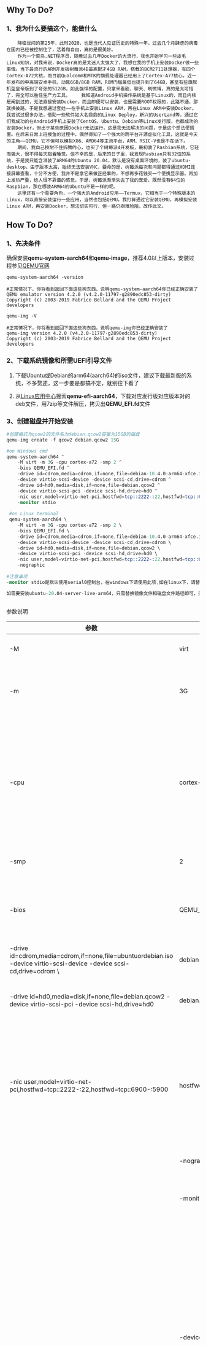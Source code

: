 ## Why To Do?

### 1、我为什么要搞这个，能做什么

```
	降临世间的第25年，此时2020，也是当代人见证历史的特殊一年，过去几个月肆虐的病毒在国内已经被控制住了，活着和自由，真的是很美妙。
	作为一个菜鸟.NET程序员，随着过去几年Docker的大流行，我也开始学习一些皮毛Linux知识，对我来说，Docker真的是太迷人太强大了，我想在我的手机上安装Docker做一些事情。当下最流行的ARM开发板树莓派4B最高配才4GB RAM，搭载的BCM2711处理器，有四个Cortex-A72大核，而目前Qualcomm和MTK的旗舰处理器已经用上了Cortex-A77核心，近一年发布的中高端安卓手机，动辄6GB/8GB RAM，ROM门槛最低也提升到了64GB，甚至有些旗舰机型皇帝版到了夸张的512GB，如此强悍的配置，只拿来看剧、聊天、刷微博，真的是太可惜了，完全可以胜任生产力工具。	   我知道Android手机操作系统是基于Linux的，而且内核是阉割过的，无法直接安装Docker，而且即便可以安装，也是需要ROOT权限的，此路不通，那就换彼路，于是我想通过套娃——在手机上安装Linux ARM，再在Linux ARM中安装Docker。我尝试过很多办法，借助一些软件如大名鼎鼎的Linux Deploy，新兴的UserLand等，通过它们我成功的在Android手机上安装了CentOS、Ubuntu、Debian等Linux发行版，也都成功的安装Docker，但出于某些原因Docker无法运行，这是我无法解决的问题，于是这个想法便搁置。在后来日常上班摸鱼的过程中，偶然得知了一个强大的跨平台开源虚拟化工具，这就是今天的主角——QEMU，它不但可以模拟X86、AMD64等主流平台，ARM、RSIC-V也是不在话下。
	期间，我自己按耐不住折腾的心，也买了个树莓派4开发板，最初装了Rasbian系统，它轻而强大，恨不得每天抱着睡觉。但不幸的是，后来的日子里，我发现Rasbian只有32位的系统，于是我只能含泪装了ARM64的Ubuntu 20.04，默认是没有桌面环境的，装了ubuntu-desktop，由于版本太高，始终无法安装VNC，要命的是，树莓派每次有问题都得通过HDMI连接屏幕查看，十分不方便，我并不是拿它来做正经事的，不想再多花钱买一个便携显示器。再加上发热严重，给人很不靠谱的感觉，于是，树莓派渐渐失去了我的宠爱，既然没有64位的Raspbian，那在哪装ARM64的Ubuntu不是一样的呢。
	这里还有一个重要角色，一个强大的Android应用——Termux，它相当于一个特殊版本的Linux，可以直接安装运行一些应用，当然也包括QEMU，我打算通过它安装QEMU，再模拟安装Linux ARM，再安装Docker，想法切实可行，但一路仍艰难险阻，故作此文。
```

## How To Do?

### 1、先决条件

确保安装**qemu-system-aarch64**和**qemu-image**，推荐4.0以上版本，安装过程参见[QEMU官网](https://www.qemu.org/download/ "下载安装文件")

```
qemu-system-aarch64 -version

#正常情况下，你将看到返回下面这些狗东西，说明qemu-system-aarch64你已经正确安装了
QEMU emulator version 4.2.0 (v4.2.0-11797-g2890edc853-dirty)
Copyright (c) 2003-2019 Fabrice Bellard and the QEMU Project developers

qemu-img -V

#正常情况下，你将看到返回下面这些狗东西，说明qemu-img你已经正确安装了
qemu-img version 4.2.0 (v4.2.0-11797-g2890edc853-dirty)
Copyright (c) 2003-2019 Fabrice Bellard and the QEMU Project developers
```

### 2、下载系统镜像和所需UEFI引导文件

1. 下载Ubuntu或Debian的arm64(aarch64)的iso文件，建议下载最新版的系统，不多赘述，这一步要是都搞不定，就别往下看了

2. 从[Linux应用中心](https://pkgs.org/search/?q=qemu-efi-aarch64 "qemu-efi-aarch64")搜索**qemu-efi-aarch64**，下载对应发行版对应版本对的deb文件，用7zip等文件解压，拷贝出**QEMU_EFI.fd**文件

### 3、创建磁盘并开始安装

```s
#创建格式为qcow2的文件名为debian.qcow2容量为15GB的磁盘
qemu-img create -f qcow2 debian.qcow2 15G

#on Windows cmd
qemu-system-aarch64 ^
    -M virt -m 3G -cpu cortex-a72 -smp 2 ^
    -bios QEMU_EFI.fd ^
    -drive id=cdrom,media=cdrom,if=none,file=debian-10.4.0-arm64-xfce.iso ^
    -device virtio-scsi-device -device scsi-cd,drive=cdrom ^
    -drive id=hd0,media=disk,if=none,file=debian.qcow2 ^
    -device virtio-scsi-pci -device scsi-hd,drive=hd0 ^
    -nic user,model=virtio-net-pci,hostfwd=tcp::2222-:22,hostfwd=tcp::6900-:5900 ^
    -monitor stdio
    
 #on Linux terminal
 qemu-system-aarch64 \
    -M virt -m 3G -cpu cortex-a72 -smp 2 \
    -bios QEMU_EFI.fd \
    -drive id=cdrom,media=cdrom,if=none,file=debian-10.4.0-arm64-xfce.iso \
    -device virtio-scsi-device -device scsi-cd,drive=cdrom \
    -drive id=hd0,media=disk,if=none,file=debian.qcow2 \
    -device virtio-scsi-pci -device scsi-hd,drive=hd0 \
    -nic user,model=virtio-net-pci,hostfwd=tcp::2222-:22,hostfwd=tcp::6900-:5900 \
    -nographic
    
#注意事项
-monitor stdio是默认使用serial0控制台，在windows下请使用此项,如在linux下，请替换为-nographic，因为在Linux中存在键盘方向键无法使用的问题，十分不便

如需要安装ubuntu-20.04-server-live-arm64，只需替换镜像文件和磁盘文件路径即可，另外，ubuntu 20.04及更新版本在Windows下安装会出现问题，建议在Linux下进行
    
```

参数说明

| 参数                                                         | 值                                            | 含义                                                         |
| ------------------------------------------------------------ | --------------------------------------------- | ------------------------------------------------------------ |
| -M                                                           | virt                                          | 模拟的机器类型                                               |
| -m                                                           | 3G                                            | 3GB RAM，还可以写3072或3072M                                 |
| -cpu                                                         | cortex-a72                                    | 模拟的CPU类型，cortex-a72是ARMv8架构比较新的，性能比较强，也可以使用A57或A53 |
| -smp                                                         | 2                                             | 模拟的CPU核心数                                              |
| -bios                                                        | QEMU_EFI.fd                                   | uefi引导文件，目录可以改，文件名也可以改                     |
| -drive id=cdrom,media=cdrom,if=none,file=ubuntuordebian.iso    -device virtio-scsi-device -device scsi-cd,drive=cdrom \ | debian-10.4.0-arm64-xfce.iso                  | 启动关盘镜像                                                 |
| -drive id=hd0,media=disk,if=none,file=debian.qcow2   -device virtio-scsi-pci -device scsi-hd,drive=hd0 | debian.qcow2                                  | 磁盘，系统将会安装到这个磁盘中                               |
| -nic user,model=virtio-net-pci,hostfwd=tcp::2222-:22,hostfwd=tcp::6900-:5900 | hostfwd=tcp::2222-:22,hostfwd=tcp::6900-:5900 | 端口转发，宿主机2222端口映射虚拟机22端口，6900对应5900，可按需更改 |
|                                                              | -nographic                                    | 不使用qemu gui窗口                                           |
|                                                              | -monitor stdio                                | 默认hi用qemu的serial0窗口                                    |
|                                                              | -device virtio-gpu-pci                        | 用于显示带gui的操作系统，安装时不建议使用该选项，因为在Window和Linux下键盘鼠标都无法使用，安装完成后运行时可使用（ARM下官方推荐的两个显示设备之一） |
|                                                              | -device ramfb                                 | 用于显示带gui的操作系统，安装时不建议使用该选项，因为在Window和Linux下键盘鼠标都无法使用，安装完成后运行时可使用（ARM下官方推荐的两个显示设备之一） |



### 4、运行并添加UEFI启动项

注意，真正的难题出现了，如果使用-bios QEMU_EFI.fd启动，登陆时会按默认的UEFI启动项顺序启动，会出现` Start PXE over IPv4`等信息，无法启动进入系统。关于这个问题，Debian官网有描述，参见[Debian官网Wiki](https://wiki.debian.org/UEFI#Booting_from_removable_media"debian uefi")，出现的原因，是因为原有的UEFI引导项没有从grubaa64.efi启动的，那我们需要新建一个引导项从grubaa64.efi启动。但是，由于-bios QEMU_EFI.fd是只读的，我们即便本次新建了引导项，等关机后再次启动时，新增的UEFI引导项会丢失，官方提供了pflash来解决这问题，它是可读写的

首先，我们将QEMU_EFI.fd文件打包到img文件中，给64MB大小即可，在Linux下执行以下命令

```
dd if=/dev/zero of=flash0.img bs=1M count=64
dd if=QEMU_EFI.fd of=flash0.img conv=notrunc
dd if=/dev/zero of=flash1.img bs=1M count=64
```

在上一步中，会生成两个文件`flash0.img`和`flash1.img`，我们用pflash来启动

```
#on Windows cmd
qemu-system-aarch64 ^
    -M virt -m 3G -cpu cortex-a72 -smp 2 ^
    -drive file=flash0.img,format=raw,if=pflash ^
    -drive file=flash1.img,format=raw,if=pflash ^
    -drive id=hd0,media=disk,if=none,file=debian.qcow2 ^
    -device virtio-scsi-pci -device scsi-hd,drive=hd0 ^
    -nic user,model=virtio-net-pci,hostfwd=tcp::2222-:22,hostfwd=tcp::6900-:5900 ^
    -monitor stdio
    
 #on Linux terminal
 qemu-system-aarch64 \
    -M virt -m 3G -cpu cortex-a72 -smp 2 \
    -drive file=flash0.img,format=raw,if=pflash \
    -drive file=flash1.img,format=raw,if=pflash \
    -drive id=hd0,media=disk,if=none,file=debian.qcow2 \
    -device virtio-scsi-pci -device scsi-hd,drive=hd0 \
    -nic user,model=virtio-net-pci,hostfwd=tcp::2222-:22,hostfwd=tcp::6900-:5900 \
    -nographic
    
#注意事项
-monitor stdio是默认使用serial0控制台，在windows下请使用此项,如在linux下，请替换为-nographic，因为在Linux中存在键盘方向键无法使用的问题，十分不便

如果安装了桌面环境，无论Windows还是Linux，请替换为-device virtio-gpu-pci 或 -device ramfb
```

注意，因为我们还没有添加引导项，所以本次登陆时仍会出现` Start PXE over IPv4`等类息，此时我们在控制台输入以下内容(一个标点符号都不要少)，然后Enter，即可正常进入系统

```
#for debian
\EFI\debian\grubaa64.efi

#ubuntu
\EFI\ubuntu\grubaa64.efi
```

成功进入系统后，我们新增一个uefi启动选项，并设置为启动首选项，通过以下命令即可解决问题

```
#for debian
 efibootmgr -c -d /dev/sda -p 1 -L debian -l \EFI\debian\grubx64.efi

#ubuntu
 efibootmgr -c -d /dev/sda -p 1 -L debian -l \EFI\ubuntu\grubx64.efi

#执行成功的情况下，可以看到如下响应
#大致意思是，列出来现有的启动项，并且新增了序号为Boot0007*，备注为debian的启动项，而且在启动顺序BootOrder中，我们新增的007已经排列到第一位了，关机后下次再进入系统，就无需再手动输入uefi引导文件的位置了

BootCurrent: 0006
Timeout: 3 seconds
BootOrder: 0007,0000,0001,0002,0003,0004,0005,0006
Boot0000* UiApp
Boot0001* UEFI Misc Device
Boot0002* UEFI Misc Device 2
Boot0003* UEFI QEMU QEMU HARDDISK 
Boot0004* UEFI PXEv4 (MAC:525400123456)
Boot0005* UEFI HTTPv4 (MAC:525400123456)
Boot0006* EFI Internal Shell
Boot0007* debian
```

### 5、写在结尾

```
Good Luck，感谢你看到这里，希望能给你一些帮助。不出意外，你已经成功了。这里的一些问题，曾经一度困扰我很久，中间断断续续了很多次，占用了我许多上下班时间，但是还是坚持下来了，给自己的点个赞。办法总比困难多，仔细看文档，许多问题官方文档都有写。如果一直搞不定，想必我会一直没心思认真搞别的，哈哈，明天开始终于可以放下心去做更重要的事情了。
```

### 6、搜索关键字

`qemu-system-aarch64` `debian-buster-arm64-xfce` `debian-10.4.0-arm64-xfce` `ubuntu-focal-live-server-arm64` `ubuntu-20.04-live-server-arm64` `qemu arm64 uefi` `qemu aarch64 uefi`
